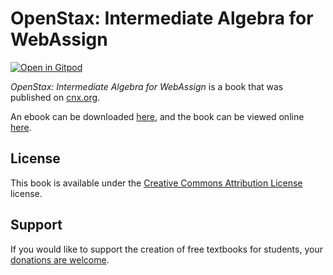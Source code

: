 # OpenStax: Intermediate Algebra for WebAssign

[![Open in Gitpod](https://gitpod.io/button/open-in-gitpod.svg)](https://gitpod.io/from-referrer/)

_OpenStax: Intermediate Algebra for WebAssign_ is a book that was published on [cnx.org](https://cnx.org/).

An ebook can be downloaded [here](https://github.com/cnx-user-books/cnxbook-openstax-intermediate-algebra-for-webassign/releases/latest), and the book can be viewed online [here](https://github.com/cnx-user-books/cnxbook-openstax-intermediate-algebra-for-webassign/releases/latest).

## License
This book is available under the [Creative Commons Attribution License](./LICENSE) license.

## Support
If you would like to support the creation of free textbooks for students, your [donations are welcome](https://riceconnect.rice.edu/donation/support-openstax-banner).
